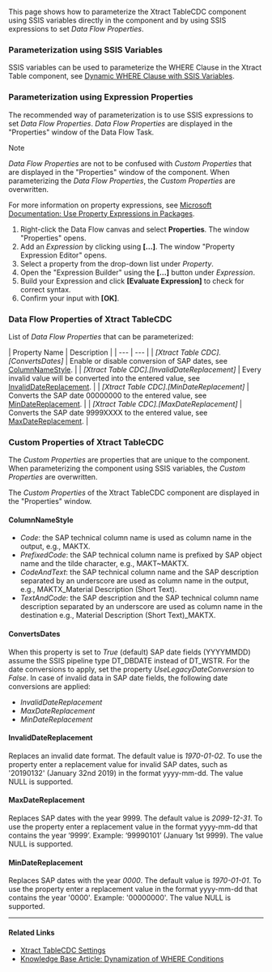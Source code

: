 This page shows how to parameterize the Xtract TableCDC component using SSIS variables directly in the component and by using SSIS expressions to set *Data Flow Properties*.

### Parameterization using SSIS Variables

SSIS variables can be used to parameterize the WHERE Clause in the Xtract Table component, see [Dynamic WHERE Clause with SSIS Variables](../where-clause/#dynamic-where-clause-with-ssis-variables).

### Parameterization using Expression Properties

The recommended way of parameterization is to use SSIS expressions to set *Data Flow Properties*. *Data Flow Properties* are displayed in the "Properties" window of the Data Flow Task.

Note

*Data Flow Properties* are not to be confused with *Custom Properties* that are displayed in the "Properties" window of the component. When parameterizing the *Data Flow Properties*, the *Custom Properties* are overwritten.

For more information on property expressions, see [Microsoft Documentation: Use Property Expressions in Packages](https://learn.microsoft.com/en-us/sql/integration-services/expressions/use-property-expressions-in-packages).

1. Right-click the Data Flow canvas and select **Properties**. The window "Properties" opens.
1. Add an *Expression* by clicking using **[…]**. The window "Property Expression Editor" opens.
1. Select a property from the drop-down list under *Property*.
1. Open the "Expression Builder" using the **[…]** button under *Expression*.
1. Build your Expression and click **[Evaluate Expression]** to check for correct syntax.
1. Confirm your input with **[OK]**.

### Data Flow Properties of Xtract TableCDC

List of *Data Flow Properties* that can be parameterized:

| Property Name | Description | | --- | --- | | *[Xtract Table CDC].[ConvertsDates]* | Enable or disable conversion of SAP dates, see [ColumnNameStyle](#columnnamestyle). | | *[Xtract Table CDC].[InvalidDateReplacement]* | Every invalid value will be converted into the entered value, see [InvalidDateReplacement](#invaliddatereplacement). | | *[Xtract Table CDC].[MinDateReplacement]* | Converts the SAP date 00000000 to the entered value, see [MinDateReplacement](#mindatereplacement). | | *[Xtract Table CDC].[MaxDateReplacement]* | Converts the SAP date 9999XXXX to the entered value, see [MaxDateReplacement](#maxdatereplacement). |

### Custom Properties of Xtract TableCDC

The *Custom Properties* are properties that are unique to the component. When parameterizing the component using SSIS variables, the *Custom Properties* are overwritten.

The *Custom Properties* of the Xtract TableCDC component are displayed in the "Properties" window.

#### ColumnNameStyle

- *Code*: the SAP technical column name is used as column name in the output, e.g., MAKTX.
- *PrefixedCode*: the SAP technical column name is prefixed by SAP object name and the tilde character, e.g., MAKT~MAKTX.
- *CodeAndText*: the SAP technical column name and the SAP description separated by an underscore are used as column name in the output, e.g., MAKTX_Material Description (Short Text).
- *TextAndCode*: the SAP description and the SAP technical column name description separated by an underscore are used as column name in the destination e.g., Material Description (Short Text)\_MAKTX.

#### ConvertsDates

When this property is set to *True* (default) SAP date fields (YYYYMMDD) assume the SSIS pipeline type DT_DBDATE instead of DT_WSTR. For the date conversions to apply, set the property *UseLegacyDateConversion* to *False*. In case of invalid data in SAP date fields, the following date conversions are applied:

- *InvalidDateReplacement*
- *MaxDateReplacement*
- *MinDateReplacement*

#### InvalidDateReplacement

Replaces an invalid date format. The default value is *1970-01-02*. To use the property enter a replacement value for invalid SAP dates, such as '20190132' (January 32nd 2019) in the format yyyy-mm-dd. The value NULL is supported.

#### MaxDateReplacement

Replaces SAP dates with the year 9999. The default value is *2099-12-31*. To use the property enter a replacement value in the format yyyy-mm-dd that contains the year ‘9999’. Example: ‘99990101’ (January 1st 9999). The value NULL is supported.

#### MinDateReplacement

Replaces SAP dates with the year *0000*. The default value is *1970-01-01*. To use the property enter a replacement value in the format yyyy-mm-dd that contains the year '0000'. Example: '00000000'. The value NULL is supported.

______________________________________________________________________

#### Related Links

- [Xtract TableCDC Settings](../settings/)
- [Knowledge Base Article: Dynamization of WHERE Conditions](../../../knowledge-base/dynamization-of-where-conditions/)
